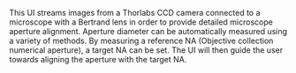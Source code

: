 This UI streams images from a Thorlabs CCD camera connected to a microscope with a Bertrand lens in order to provide detailed microscope aperture alignment.
Aperture diameter can be automatically measured using a variety of methods. By measuring a reference NA (Objective collection numerical aperture), a target NA can be set. The UI will
then guide the user towards aligning the aperture with the target NA.
